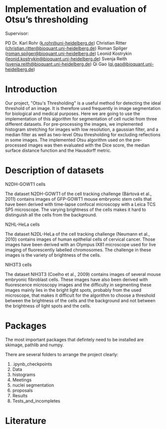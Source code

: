 # Implementation and evaluation of Otsu’s thresholding

Supervisor:

PD Dr. Karl Rohr (k.rohr@uni-heidelberg.de)
Christian Ritter (christian.ritter@bioquant.uni-heidelberg.de)
Roman Spilger (roman.spilger@bioquant.uni-heidelberg.de)
Leonid Kostrykin (leonid.kostrykin@bioquant.uni-heidelberg.de)
Svenja Reith (svenja.reith@bioquant.uni-heidelberg.de)
Qi Gao (qi.gao@bioquant.uni-heidelberg.de)

# Introduction
Our project, "Otsu's Thresholding" is a useful method for detecting the ideal threshold of an image. It is therefore used frequently in image segmentation for biological and medical purposes. Here we are going to use the implementation of this algorithm for segmentation of cell nuclei from three different datasets. For pre-processing the images, we implemented histogram stretching for images with low resolution, a gaussian filter, and a median filter as well as two-level Otsu thresholding for excluding reflections in some images. The implemented Otsu algorithm used on the pre-processed images was then evaluated with the Dice score, the median surface distance function and the Hausdorff metric.

# Description of datasets

N2DH-GOWT1 cells

The dataset N2DH-GOWT1 of the cell tracking challenge (Bártová et al., 2011) contains images of GFP-GOWT1 mouse
embryonic stem cells that have been derived with time-lapse confocal microscopy with a Leica TCS SP5 microscope.
The varying brightness of the cells makes it hard to distinguish all the cells from the background.

N2HL-HeLa cells

The dataset N2DL-HeLa of the cell tracking challenge (Neumann et al., 2010) contains images of human epithelial cells
of cervical cancer. Those images have been derived with an Olympus IX81 microscope used for live imaging of
fluorescently labelled chromosomes. The challenge in these images is the variety of brightness of the cells.

NIH3T3 cells

The dataset NIH3T3 (Coelho et al., 2009) contains images of several mouse embryonic fibroblast cells. These images
have also been derived with fluorescence microscopy images and the difficulty in segmenting these images mainly
lies in the bright light spots, probably from the used microscope, that makes it difficult for the algorithm to choose
a threshold between the brightness of the cells and the background and not between the brightness of light spots
and the cells.

# Packages 
The most important packages that defintely need to be installed are skimage, pathlib and numpy. 

There are several folders to arrange the project clearly: 

1. .ipynb_checkpoints
2. Data
3. histograms
4. Meetings
5. nuclei segmentation 
6. proposals
7. Results
8. Tests_and_incompletes

# Literature 




